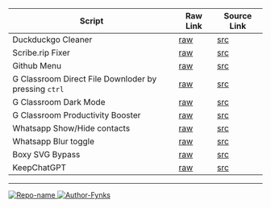 | Script | Raw Link | Source Link |
|--------|----------|------------|
| Duckduckgo Cleaner | [raw](https://github.com/fynks/userscripts/raw/main/ddg/ddg-extender.user.js) | [src](https://github.com/fynks/userscripts/) |
| Scribe.rip Fixer | [raw](https://raw.githubusercontent.com/fynks/userscripts/main/scribe/scribe-rip-fixer.user.js) | [src](https://github.com/fynks/userscripts/blob/main/scribe/scribe-rip-fixer.user.js) |
| Github Menu | [raw](https://github.com/fynks/userscripts/raw/main/github/direct_file_for_google_classroom.user.js) | [src](https://github.com/HaleShaw/TM-GitHubMenu) |
|G Classroom Direct File Downloder by pressing ```ctrl``` | [raw](https://github.com/fynks/userscripts/raw/main/classroom/direct_file_for_google_classroom.user.js) | [src](https://github.com/fynks/userscripts/) |
|G Classroom Dark Mode | [raw](https://github.com/fynks/userscripts/raw/main/clasroom/google_classroom_dark_mode_theme.user.js) | [src](https://greasyfork.org/en/scripts/431522-google-classroom-dark-mode-theme) |
|G Classroom Productivity Booster | [raw](https://github.com/fynks/userscripts/raw/main/classroom/google_classroom_productivity_boost.user.js) | [src](https://github.com/fynks/userscripts/) |
|Whatsapp Show/Hide contacts | [raw](https://github.com/fynks/userscripts/raw/main/whatsapp/whatsapp_toggle_contacts.user.js) | [src](https://greasyfork.org/en/scripts/416333-whatsapp-toggle-hide-show-contacts-by-n-s/) |
|Whatsapp Blur toggle | [raw](https://github.com/fynks/userscripts/raw/main/whatsapp/whatsapp_web_anti_spy.user.js) | [src](https://greasyfork.org/en/scripts/444213-whatsapp-web-anti-spy/code) |
| Boxy SVG Bypass | [raw](https://github.com/fynks/userscripts/raw/main/boxysvg/boxy-svg-bypass.user.js) | [src](https://greasyfork.org/users/718362) |
| KeepChatGPT | [raw](https://raw.githubusercontent.com/xcanwin/KeepChatGPT/main/KeepChatGPT.user.js) | [src](https://github.com/xcanwin/KeepChatGPT/) |

---

[![Repo-name](https://img.shields.io/badge/Visit-configs-lightblue?style=for-the-badge&logo=github) ](https://github.com/fynks/configs)
[ ![Author-Fynks](https://img.shields.io/badge/Author-Fynks-yellow?style=for-the-badge&logo=atom)](#)